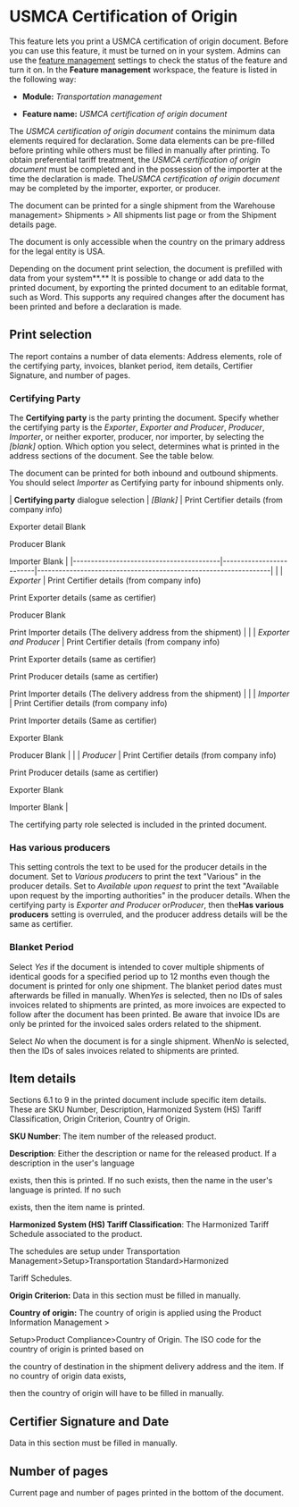 ﻿# USMCA Certification of Origin

This feature lets you print a USMCA certification of origin document. Before you can use this feature, it must be turned on in your system. Admins can use the [feature management](https://docs.microsoft.com/en-us/dynamics365/fin-ops-core/fin-ops/get-started/feature-management/feature-management-overview) settings to check the status of the feature and turn it on. In the **Feature management** workspace, the feature is listed in the following way:

- **Module:** *Transportation management*

- **Feature name:** *USMCA certification of origin document*

The *USMCA certification of origin document* contains the minimum data elements required for declaration. Some data elements can be pre-filled before printing while others must be filled in manually after printing. To obtain preferential tariff treatment, the *USMCA certification of origin document* must be completed and in the possession of the importer at the time the declaration is made. The*USMCA certification of origin document* may be completed by the importer, exporter, or producer.

The document can be printed for a single shipment from the Warehouse management&gt; Shipments &gt; All shipments list page or from the Shipment details page.

The document is only accessible when the country on the primary address for the legal entity is USA.

Depending on the document print selection, the document is prefilled with data from your system**.** It is possible to change or add data to the printed document, by exporting the printed document to an editable format, such as Word. This supports any required changes after the document has been printed and before a declaration is made.

## Print selection

The report contains a number of data elements: Address elements, role of the certifying party, invoices, blanket period, item details, Certifier Signature, and number of pages.

### Certifying Party

The **Certifying party** is the party printing the document. Specify whether the certifying party is the *Exporter*, *Exporter and Producer*, *Producer*, *Importer*, or neither exporter, producer, nor importer, by selecting the *\[blank\]* option. Which option you select, determines what is printed in the address sections of the document. See the table below.

The document can be printed for both inbound and outbound shipments. You should select *Importer* as Certifying party for inbound shipments only.

| **Certifying party** dialogue selection | *\[Blank\]*             | Print Certifier details (from company info)                     
                                                                    
   Exporter detail Blank                                            
                                                                    
   Producer Blank                                                   
                                                                    
   Importer Blank                                                   |
|-----------------------------------------|-------------------------|-----------------------------------------------------------------|
|                                         | *Exporter*              | Print Certifier details (from company info)                     
                                                                    
   Print Exporter details (same as certifier)                       
                                                                    
   Producer Blank                                                   
                                                                    
   Print Importer details (The delivery address from the shipment)  |
|                                         | *Exporter and Producer* | Print Certifier details (from company info)                     
                                                                    
   Print Exporter details (same as certifier)                       
                                                                    
   Print Producer details (same as certifier)                       
                                                                    
   Print Importer details (The delivery address from the shipment)  |
|                                         | *Importer*              | Print Certifier details (from company info)                     
                                                                    
   Print Importer details (Same as certifier)                       
                                                                    
   Exporter Blank                                                   
                                                                    
   Producer Blank                                                   |
|                                         | *Producer*              | Print Certifier details (from company info)                     
                                                                    
   Print Producer details (same as certifier)                       
                                                                    
   Exporter Blank                                                   
                                                                    
   Importer Blank                                                   |

The certifying party role selected is included in the printed document.

### Has various producers

This setting controls the text to be used for the producer details in the document. Set to *Various producers* to print the text "Various" in the producer details. Set to *Available upon request* to print the text "Available upon request by the importing authorities" in the producer details. When the certifying party is *Exporter and Producer* or*Producer*, then the**Has various producers** setting is overruled, and the producer address details will be the same as certifier.

### Blanket Period

Select *Yes* if the document is intended to cover multiple shipments of identical goods for a specified period up to 12 months even though the document is printed for only one shipment. The blanket period dates must afterwards be filled in manually. When*Yes* is selected, then no IDs of sales invoices related to shipments are printed, as more invoices are expected to follow after the document has been printed. Be aware that invoice IDs are only be printed for the invoiced sales orders related to the shipment.

Select *No* when the document is for a single shipment. When*No* is selected, then the IDs of sales invoices related to shipments are printed.

## Item details

Sections 6.1 to 9 in the printed document include specific item details. These are SKU Number, Description, Harmonized System (HS) Tariff Classification, Origin Criterion, Country of Origin.

**SKU Number**: The item number of the released product.

**Description**: Either the description or name for the released product. If a description in the user's language

exists, then this is printed. If no such exists, then the name in the user's language is printed. If no such

exists, then the item name is printed.

**Harmonized System (HS) Tariff Classification**: The Harmonized Tariff Schedule associated to the product.

The schedules are setup under Transportation Management&gt;Setup&gt;Transportation Standard&gt;Harmonized

Tariff Schedules.

**Origin Criterion:** Data in this section must be filled in manually.

**Country of origin:** The country of origin is applied using the Product Information Management &gt;

Setup&gt;Product Compliance&gt;Country of Origin. The ISO code for the country of origin is printed based on

the country of destination in the shipment delivery address and the item. If no country of origin data exists,

then the country of origin will have to be filled in manually.

## Certifier Signature and Date

Data in this section must be filled in manually.

## Number of pages

Current page and number of pages printed in the bottom of the document.
